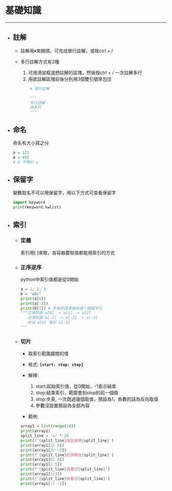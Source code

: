 # 基礎知識
---
+ ## 註解
  + 註解用`#`來開頭，可完成單行註解，或按ctrl + /
  + 多行註解方式有2種

    1. 可用滑鼠框選想註解的區塊，然後按ctrl + / 一次註解多行
    2. 用欲註解區塊前後分別用3個雙引號來包住

    ```python
        # 單行註解

        """
        多行註解
        很多行
        """        
    ```

+ ## 命名
  命名有大小寫之分
  ```python
  a = 123
  A = 456
  # A 不等於 a
  ```
+ ## 保留字
  變數取名不可以用保留字，用以下方式可查看保留字
    ```python
    import keyword
    print(keyword.kwlist)
    ```

+ ## 索引
  + ### 定義
    索引用[ ]來取，各容器要取值都能用索引的方式
   
  + ### 正序逆序
    python中索引值都是從0開始    
    ```python
    a = 1, 2, 3
    b = "abc"
    print(a[0])
    print(a[-3])
    print(b[1]) # 字串的話會被拆成一個個字元
    """正序的話 a[0] -> a[1] -> a[2]
       逆序的話 a[-1] -> a[-2] -> a[-3] 
       所以 a[0] 等於 a[-3]
    """ 
    ```
  
  + ### 切片
    + 取索引範圍趨間的值
    + 格式: **`[start: stop: step]`**
    + 解釋:
      1. start:起始索引值，從0開始，-1表示結束
      2. stop:結束索引，範圍會到stop的前一個值
      3. stop:步長, 一次跳過幾個取值，預設為1，負數的話為反向取值
      4. 參數沒設置預設為全部內容
     
    + 範例:
    ```python
    array1 = list(range(10))
    print(array1)
    split_line = '=' * 20
    print(f'{split_line}指定曲間{split_line}')
    print(array1[2: 5])
    print(array1[2: -2])
    print(f'{split_line}從頭開始{split_line}')
    print(array1[0: 4])
    print(array1[: 5])
    print(f'{split_line}跳著切{split_line}')
    print(array1[::3])
    print(f'{split_line}倒著切{split_line}')
    print(array1[:: -1])
    ```